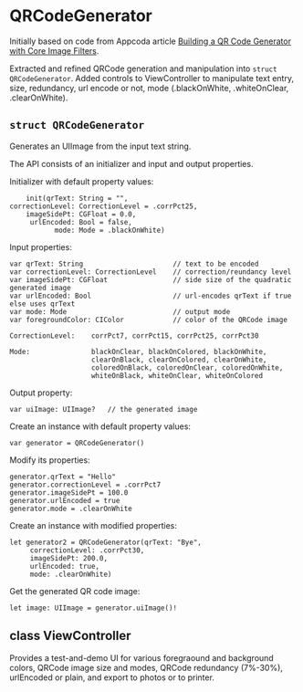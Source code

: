 #  QRCodeGenerator

Initially based on code from Appcoda article [Building a QR Code Generator with Core Image Filters](https://www.appcoda.com/qr-code-generator-tutorial).

Extracted and refined QRCode generation and manipulation into `struct QRCodeGenerator`.
Added controls to ViewController to manipulate text entry, size, redundancy, url encode or not, mode (.blackOnWhite, .whiteOnClear, .clearOnWhite).


## `struct QRCodeGenerator`

Generates an UIImage from the input text string.

The API consists of an initializer and input and output properties.

Initializer with default property values:
```
    init(qrText: String = "",
correctionLevel: CorrectionLevel = .corrPct25,
    imageSidePt: CGFloat = 0.0,
     urlEncoded: Bool = false,
           mode: Mode = .blackOnWhite)
```


Input properties:
```
var qrText: String                      // text to be encoded
var correctionLevel: CorrectionLevel    // correction/reundancy level
var imageSidePt: CGFloat                // side size of the quadratic generated image
var urlEncoded: Bool                    // url-encodes qrText if true else uses qrText
var mode: Mode                          // output mode
var foregroundColor: CIColor            // color of the QRCode image

CorrectionLevel:    corrPct7, corrPct15, corrPct25, corrPct30

Mode:               blackOnClear, blackOnColored, blackOnWhite,
                    clearOnBlack, clearOnColored, clearOnWhite,
                    coloredOnBlack, coloredOnClear, coloredOnWhite,
                    whiteOnBlack, whiteOnClear, whiteOnColored

```

Output property:
```
var uiImage: UIImage?   // the generated image
```

Create an instance with default property values:
```
var generator = QRCodeGenerator()
```
Modify its properties:
```
generator.qrText = "Hello"
generator.correctionLevel = .corrPct7
generator.imageSidePt = 100.0
generator.urlEncoded = true
generator.mode = .clearOnWhite
```
Create an instance with modified properties:
```
let generator2 = QRCodeGenerator(qrText: "Bye",
     correctionLevel: .corrPct30,
     imageSidePt: 200.0,
     urlEncoded: true,
     mode: .clearOnWhite)
```

Get the generated QR code image:
```
let image: UIImage = generator.uiImage()!
```

## class ViewController

Provides a test-and-demo UI for various foregraound and background colors, QRCode image size and modes,
QRCode redundancy (7%-30%), urlEncoded or plain, and export to photos or to printer.
